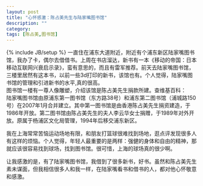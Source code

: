 ```yaml
---
layout: post
title: "心怀感激：陈占美先生与陆家嘴图书馆"
description: ""
category: 
tags: [陈占美,图书馆]
---
```

{% include JB/setup %}
一直住在浦东大道附近，附近有个浦东新区陆家嘴图书馆，我办了卡，偶尔去借借书。上周在书店溜达，新书有一本《移动的帝国：日本移动互联网兴衰启示录》，蛮有意思的，而且有雷军推荐。前天去陆家嘴图书馆，三楼里居然有这本书，以前一些3d打印的新书，该馆也有。个人觉得，陆家嘴图书馆的管理和引进新书的水平,真的很高。   
图书馆一楼有一尊人像雕塑，介绍该馆是陈占美先生捐款所建。查维基百科：    
陆家嘴图书馆由原浦东第一图书馆（东方路38号）和浦东第二图书馆（浦城路150号）在2007年1月合并建立。其中第一图书馆是由香港陈占美先生捐资建造，于1986年开放。第二图书馆由陈占美先生的夫人李云华女士捐赠，于1989年对外开放。原属于杨浦区文化局管理，1994年后移交浦东新区。 
   
我在上海常常苦恼运动场地有限，和朋友打篮球很难找到场地，逛点评发现很多人有这样的烦恼。个人觉得，年轻人最重要的是两样：强健的身体和自由的精神，那就应该很容易找到球场，找到图书馆。很可惜，上海的球场真的很少啊。

让我感激的是，有了陆家嘴图书馆，我借到了很多新书，好书。虽然和陈占美先生素未谋面，但我相信很多人和我一样，在陆家嘴看书和借书的人，都对他心怀敬意和感激。